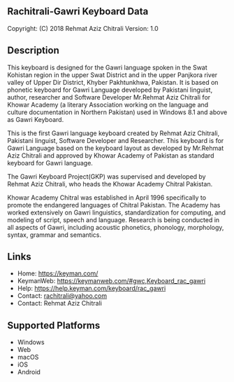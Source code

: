 Rachitrali-Gawri Keyboard Data
------------------------------

Copyright:      (C) 2018 Rehmat Aziz Chitrali
Version:        1.0


Description
-----------

This keyboard is designed for the Gawri language spoken in the Swat Kohistan region in the upper Swat District and in the upper Panjkora river valley of Upper Dir District, Khyber Pakhtunkhwa, Pakistan. It is based on phonetic keyboard for Gawri Language 
developed by Pakistani linguist, author, researcher and Software Developer Mr.Rehmat Aziz Chitrali for 
Khowar Academy (a literary Association working on the language and culture documentation in Northern Pakistan) used in Windows 8.1 and above as Gawri Keyboard.

This is the first Gawri language keyboard created by Rehmat Aziz Chitrali, Pakistani linguist, 
Software Developer and Researcher. This keyboard is for Gawri Language based on the keyboard layout 
as developed by Mr.Rehmat Aziz Chitrali and approved by Khowar Academy of Pakistan as standard keyboard 
for Gawri language.

The Gawri Keyboard Project(GKP) was supervised and developed by Rehmat Aziz Chitrali, who heads the 
Khowar Academy Chitral Pakistan. 

Khowar Academy Chitral was established in April 1996 specifically to promote the endangered languages 
of Chitral Pakistan. The Academy has worked extensively on Gawri linguistics, standardization for 
computing, and modeling of script, speech and language. Research is being conducted in all aspects of 
Gawri, including acoustic phonetics, phonology, morphology, syntax, grammar and semantics.

Links
-----

 * Home:    	https://keyman.com/
 * KeymanWeb:   https://keymanweb.com/#gwc,Keyboard_rac_gawri
 * Help:    	https://help.keyman.com/keyboard/rac_gawri
 * Contact: 	<rachitrali@yahoo.com>
 * Contact: 	Rehmat Aziz Chitrali

Supported Platforms
-------------------
 * Windows
 * Web
 * macOS
 * iOS
 * Android